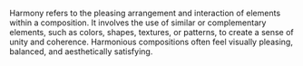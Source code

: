 Harmony refers to the pleasing arrangement and interaction of elements within a composition. It involves the use of similar or complementary elements, such as colors, shapes, textures, or patterns, to create a sense of unity and coherence. Harmonious compositions often feel visually pleasing, balanced, and aesthetically satisfying.